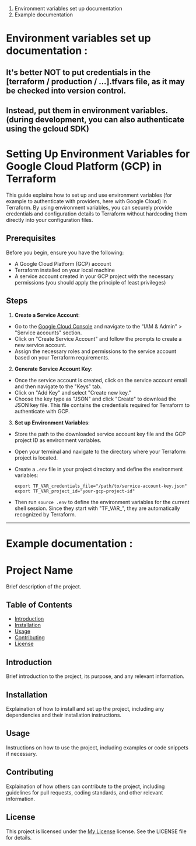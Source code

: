 1. Environment variables set up documentation
2. Example documentation

# Environment variables set up documentation :

## It's better NOT to put credentials in the [terraform / production / ...].tfvars file, as it may be checked into version control.
## Instead, put them in environment variables. (during development, you can also authenticate using the gcloud SDK)

# Setting Up Environment Variables for Google Cloud Platform (GCP) in Terraform

This guide explains how to set up and use environment variables (for example to authenticate with providers, here with Google Cloud) in Terraform. By using environment variables, you can securely provide credentials and configuration details to Terraform without hardcoding them directly into your configuration files.

## Prerequisites

Before you begin, ensure you have the following:

- A Google Cloud Platform (GCP) account
- Terraform installed on your local machine
- A service account created in your GCP project with the necessary permissions (you should apply the principle of least privileges)

## Steps

1. **Create a Service Account**:
  - Go to the [Google Cloud Console](https://console.cloud.google.com) and navigate to the "IAM & Admin" > "Service accounts" section.
  - Click on "Create Service Account" and follow the prompts to create a new service account.
  - Assign the necessary roles and permissions to the service account based on your Terraform requirements.

2. **Generate Service Account Key**:
  - Once the service account is created, click on the service account email and then navigate to the "Keys" tab.
  - Click on "Add Key" and select "Create new key."
  - Choose the key type as "JSON" and click "Create" to download the JSON key file. This file contains the credentials required for Terraform to authenticate with GCP.

3. **Set up Environment Variables**:
  - Store the path to the downloaded service account key file and the GCP project ID as environment variables.
  - Open your terminal and navigate to the directory where your Terraform project is located.
  - Create a `.env` file in your project directory and define the environment variables:

    ```plaintext
    export TF_VAR_credentials_file="/path/to/service-account-key.json"
    export TF_VAR_project_id="your-gcp-project-id"
    ```
  - Then run `source .env` to define the environment variables for the current shell session.
    Since they start with "TF_VAR_", they are automatically recognized by Terraform.
  



---


# Example documentation :

# Project Name

Brief description of the project.

## Table of Contents

- [Introduction](#introduction)
- [Installation](#installation)
- [Usage](#usage)
- [Contributing](#contributing)
- [License](#license)

## Introduction

Brief introduction to the project, its purpose, and any relevant information.

## Installation

Explaination of how to install and set up the project, including any dependencies and their installation instructions.

## Usage

Instructions on how to use the project, including examples or code snippets if necessary.

## Contributing

Explaination of how others can contribute to the project, including guidelines for pull requests, coding standards, and other relevant information.

## License

This project is licensed under the [My License](LICENSE) license. See the LICENSE file for details.
